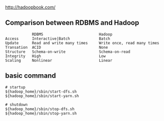 http://hadoopbook.com/
## Comparison between RDBMS and Hadoop
```
            RDBMS                         Hadoop
Access      Interactive|Batch             Batch
Update      Read and write many times     Write once, read many times
Transation  ACID                          None
Structure   Schema-on-write               Schema-on-read
Integrity   High                          Low
Scaling     Nonlinear                     Linear
```

## basic command
```
# startup
${hadoop_home}/sbin/start-dfs.sh
${hadoop_home}/sbin/start-yarn.sh

# shutdown
${hadoop_home}/sbin/stop-dfs.sh
${hadoop_home}/sbin/stop-yarn.sh
```
